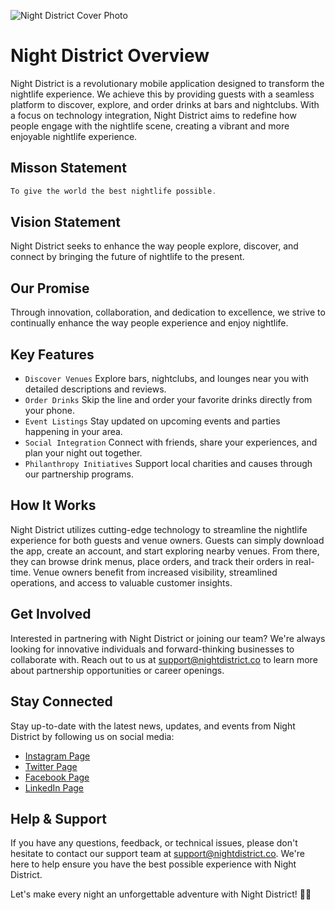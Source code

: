 ![Night District Cover Photo](assets/night_district_cover_photo.png)

# Night District Overview

Night District is a revolutionary mobile application designed to transform the nightlife experience. We achieve this by providing guests with a seamless platform to discover, explore, and order drinks at bars and nightclubs. With a focus on technology integration, Night District aims to redefine how people engage with the nightlife scene, creating a vibrant and more enjoyable nightlife experience.

## Misson Statement 

```dart
To give the world the best nightlife possible.
```

## Vision Statement

Night District seeks to enhance the way people explore, discover, and connect by bringing the future of nightlife to the present.

## Our Promise

Through innovation, collaboration, and dedication to excellence, we strive to continually enhance the way people experience and enjoy nightlife.

## Key Features

- `Discover Venues` Explore bars, nightclubs, and lounges near you with detailed descriptions and reviews.
- `Order Drinks` Skip the line and order your favorite drinks directly from your phone.
- `Event Listings` Stay updated on upcoming events and parties happening in your area.
- `Social Integration` Connect with friends, share your experiences, and plan your night out together.
- `Philanthropy Initiatives` Support local charities and causes through our partnership programs.

## How It Works

Night District utilizes cutting-edge technology to streamline the nightlife experience for both guests and venue owners. Guests can simply download the app, create an account, and start exploring nearby venues. From there, they can browse drink menus, place orders, and track their orders in real-time. Venue owners benefit from increased visibility, streamlined operations, and access to valuable customer insights.

## Get Involved
Interested in partnering with Night District or joining our team? We're always looking for innovative individuals and forward-thinking businesses to collaborate with. Reach out to us at support@nightdistrict.co to learn more about partnership opportunities or career openings.

## Stay Connected
Stay up-to-date with the latest news, updates, and events from Night District by following us on social media:

- [Instagram Page](https://www.instagram.com/nightdistrict_/)
- [Twitter Page](https://twitter.com/night_district_)
- [Facebook Page](https://www.facebook.com/NightDistrictLLC)
- [LinkedIn Page](https://www.linkedin.com/company/101816126/admin/feed/posts/)

## Help & Support
If you have any questions, feedback, or technical issues, please don't hesitate to contact our support team at support@nightdistrict.co. We're here to help ensure you have the best possible experience with Night District.

Let's make every night an unforgettable adventure with Night District! 🌃📱
